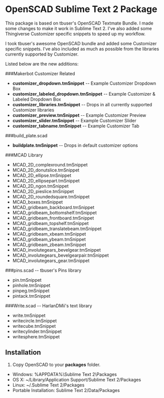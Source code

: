 # OpenSCAD Sublime Text 2 Package

This package is based on tbuser's OpenSCAD Textmate Bundle. I made some changes to make it work in Sublime Text 2. I've also added some Thingiverse Customizer specific snippets to speed up my workflow. 

I took tbuser's awesome OpenSCAD bundle and added some Customizer specific snippets. I've also included as much as possible from the libraries currently supported by Customizer.

Listed below are the new additions:

###Makerbot Customizer Related

* **customizer_dropdown.tmSnippet** -- Example Customizer Dropdown Box
* **customizer_labeled\_dropdown.tmSnippet** -- Example Customizer & Labeled Dropdown Box
* **customizer_libraries.tmSnippet** -- Drops in all currently supported Customizer libraries
* **customizer_preview.tmSnippet** -- Example Customizer Preview
* **customizer_slider.tmSnippet** -- Example Customizer Slider
* **customizer_tabname.tmSnippet** -- Example Customizer Tab

###build_plate.scad

* **buildplate.tmSnippet** -- Drops in default customizer options

###MCAD Library

* MCAD_2D\_complexround.tmSnippet
* MCAD_2D\_donutslice.tmSnippet
* MCAD_2D\_ellipse.tmSnippet
* MCAD_2D\_ellipsepart.tmSnippet
* MCAD_2D\_ngon.tmSnippet
* MCAD_2D\_pieslice.tmSnippet
* MCAD_2D\_roundedsquare.tmSnippet
* MCAD_boxes.tmSnippet
* MCAD_gridbeam\_backboard.tmSnippet
* MCAD_gridbeam\_bottomshelf.tmSnippet
* MCAD_gridbeam\_frontboard.tmSnippet
* MCAD_gridbeam\_topshelf.tmSnippet
* MCAD_gridbeam\_translatebeam.tmSnippet
* MCAD_gridbeam\_xbeam.tmSnippet
* MCAD_gridbeam\_ybeam.tmSnippet
* MCAD_gridbeam\_zbeam.tmSnippet
* MCAD_involutegears\_bevelgear.tmSnippet
* MCAD_involutegears\_bevelgearpair.tmSnippet
* MCAD_involutegears\_gear.tmSnippet

###pins.scad -- tbuser's Pins library

* pin.tmSnippet
* pinhole.tmSnippet
* pinpeg.tmSnippet
* pintack.tmSnippet

###Write.scad -- HarlanDMii's text library

* write.tmSnippet
* writecircle.tmSnippet
* writecube.tmSnippet
* writecylinder.tmSnippet
* writesphere.tmSnippet

## Installation

1. Copy OpenSCAD to your **packages** folder.

* Windows: %APPDATA%\Sublime Text 2\Packages
* OS X: ~/Library/Application Support/Sublime Text 2/Packages
* Linux: ~/.Sublime Text 2/Packages
* Portable Installation: Sublime Text 2/Data/Packages

